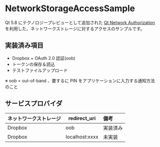 # NetworkStorageAccessSample

Qt 5.8 にテクノロジープレビューとして追加された [Qt Network Authorization](https://doc-snapshots.qt.io/qt5-5.8/qtnetworkauth-index.html) を利用した、ネットワークストレージに対するアクセスのサンプルです。

## 実装済み項目

* Dropbox + OAuth 2.0 認証(oob)
* トークンの保存＆読込
* テストファイルアップロード

※ oob = out-of-band 、要するに PIN をアプリケーションに入力する通知方法のこと

## サービスプロバイダ

| ネットワークストレージ | redirect_uri | 備考 |
| ---- | ---- |:---- |
| Dropbox | oob | 実装済み |
| Dropbox | localhost:xxxx | 未実装 |

